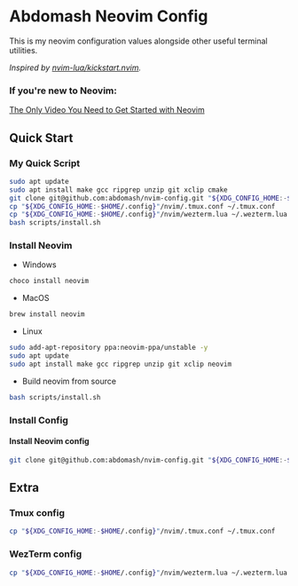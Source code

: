 # Abdomash Neovim Config

This is my neovim configuration values alongside other useful terminal utilities.

*Inspired by [nvim-lua/kickstart.nvim](https://github.com/nvim-lua/kickstart.nvim).*

### If you're new to Neovim:

[The Only Video You Need to Get Started with Neovim](https://youtu.be/m8C0Cq9Uv9o)

## Quick Start

### My Quick Script

```bash
sudo apt update
sudo apt install make gcc ripgrep unzip git xclip cmake
git clone git@github.com:abdomash/nvim-config.git "${XDG_CONFIG_HOME:-$HOME/.config}"/nvim
cp "${XDG_CONFIG_HOME:-$HOME/.config}"/nvim/.tmux.conf ~/.tmux.conf
cp "${XDG_CONFIG_HOME:-$HOME/.config}"/nvim/wezterm.lua ~/.wezterm.lua
bash scripts/install.sh
```

### Install Neovim

- Windows
```powershell
choco install neovim
```

- MacOS
```sh
brew install neovim
```

- Linux
```sh
sudo add-apt-repository ppa:neovim-ppa/unstable -y
sudo apt update
sudo apt install make gcc ripgrep unzip git xclip neovim
```

- Build neovim from source
```sh
bash scripts/install.sh
```

### Install Config

#### Install Neovim config
```sh
git clone git@github.com:abdomash/nvim-config.git "${XDG_CONFIG_HOME:-$HOME/.config}"/nvim
```

## Extra

### Tmux config

```sh
cp "${XDG_CONFIG_HOME:-$HOME/.config}"/nvim/.tmux.conf ~/.tmux.conf
```

### WezTerm config

```sh
cp "${XDG_CONFIG_HOME:-$HOME/.config}"/nvim/wezterm.lua ~/.wezterm.lua
```
